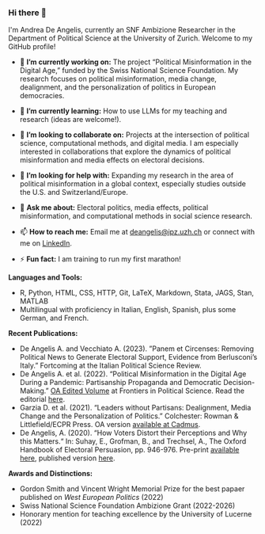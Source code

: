 ### Hi there 👋

I'm Andrea De Angelis, currently an SNF Ambizione Researcher in the Department of Political Science at the University of Zurich. Welcome to my GitHub profile!

- 🔭 **I’m currently working on:** The project “Political Misinformation in the Digital Age,” funded by the Swiss National Science Foundation. My research focuses on political misinformation, media change, dealignment, and the personalization of politics in European democracies.
  
- 🌱 **I’m currently learning:** How to use LLMs for my teaching and research (ideas are welcome!). 

- 👯 **I’m looking to collaborate on:** Projects at the intersection of political science, computational methods, and digital media. I am especially interested in collaborations that explore the dynamics of political misinformation and media effects on electoral decisions.

- 🤔 **I’m looking for help with:** Expanding my research in the area of political misinformation in a global context, especially studies outside the U.S. and Switzerland/Europe. 

- 💬 **Ask me about:** Electoral politics, media effects, political misinformation, and computational methods in social science research.

- 📫 **How to reach me:** Email me at deangelis@ipz.uzh.ch or connect with me on [LinkedIn](https://www.linkedin.com).

- ⚡ **Fun fact:** I am training to run my first marathon!

**Languages and Tools:** 
- R, Python, HTML, CSS, HTTP, Git, LaTeX, Markdown, Stata, JAGS, Stan, MATLAB
- Multilingual with proficiency in Italian, English, Spanish, plus some German, and French.

**Recent Publications:**
- De Angelis A. and Vecchiato A. (2023). ”Panem et Circenses: Removing Political News to Generate Electoral Support, Evidence from Berlusconi’s Italy.” Fortcoming at the Italian Political Science Review. 
- De Angelis A. et al. (2022). “Political Misinformation in the Digital Age During a Pandemic: Partisanship Propaganda and Democratic Decision-Making.” [OA Edited Volume](https://www.frontiersin.org/research-topics/16048/political-misinformation-in-the-digital-age-during-a-pandemic-partisanship-propaganda-and-democratic-decision-making#articles) at Frontiers in Political Science. Read the editorial [here](https://www.frontiersin.org/articles/10.3389/fpos.2022.897095/full). 
- Garzia D. et al. (2021). “Leaders without Partisans: Dealignment, Media Change and the Personalization of Politics.” Colchester: Rowman & Littlefield/ECPR Press. OA version [available at Cadmus](https://cadmus.eui.eu/handle/1814/75302). 
- De Angelis, A. (2020). “How Voters Distort their Perceptions and Why this Matters.“ In: Suhay, E., Grofman, B., and Trechsel, A., The Oxford Handbook of Electoral Persuasion, pp. 946-976. Pre-print [available here](https://deangelisa.github.io/files/how-voters-distort.pdf), published version [here](https://academic.oup.com/edited-volume/28311/chapter-abstract/215034365?redirectedFrom=fulltext). 


**Awards and Distinctions:**
- Gordon Smith and Vincent Wright Memorial Prize for the best papaer published on *West European Politics* (2022)
- Swiss National Science Foundation Ambizione Grant (2022-2026)
- Honorary mention for teaching excellence by the University of Lucerne (2022) 
